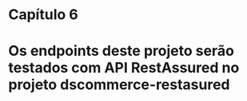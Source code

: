 # Capítulo 6

# Os endpoints deste projeto serão testados com API RestAssured no projeto dscommerce-restasured
